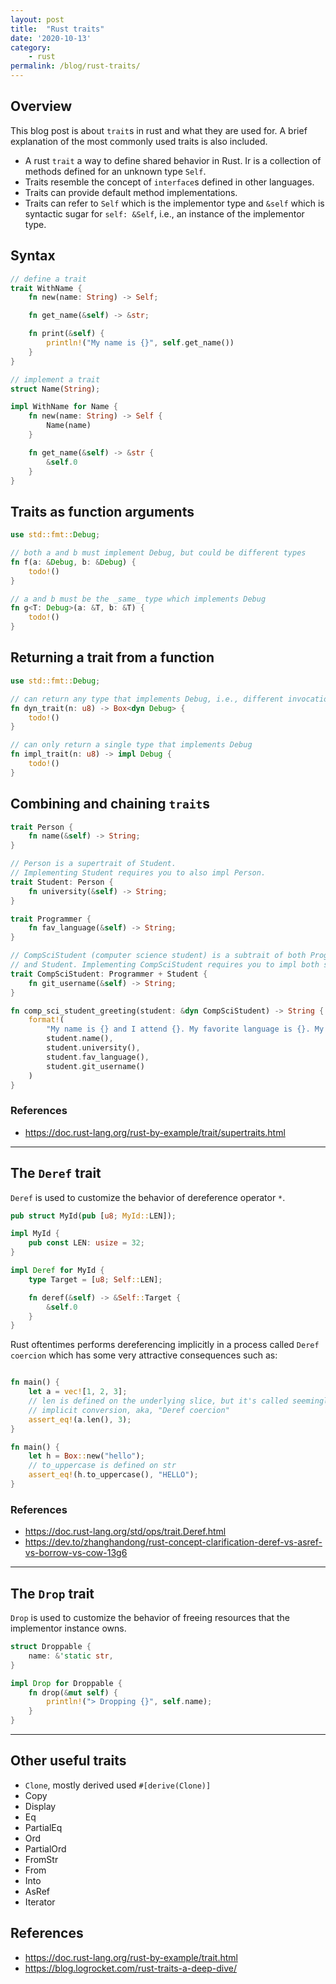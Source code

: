 ```yaml
---
layout: post
title:  "Rust traits"
date: '2020-10-13'
category:
    - rust
permalink: /blog/rust-traits/
---
```


## Overview

This blog post is about `trait`s in rust and what they are used for. A brief explanation of the
most commonly used traits is also included.

- A rust `trait` a way to define shared behavior in Rust. Ir is a collection of methods defined for an unknown
  type `Self`.
- Traits resemble the concept of `interface`s defined in other languages.
- Traits can provide default method implementations.
- Traits can refer to `Self` which is the implementor type and `&self` which is syntactic sugar for `self: &Self`, i.e.,
  an instance of the implementor type.

## Syntax

```rust
// define a trait
trait WithName {
    fn new(name: String) -> Self;

    fn get_name(&self) -> &str;

    fn print(&self) {
        println!("My name is {}", self.get_name())
    }
}

// implement a trait
struct Name(String);

impl WithName for Name {
    fn new(name: String) -> Self {
        Name(name)
    }

    fn get_name(&self) -> &str {
        &self.0
    }
}
```

## Traits as function arguments

```rust
use std::fmt::Debug;

// both a and b must implement Debug, but could be different types
fn f(a: &Debug, b: &Debug) {
    todo!()
}

// a and b must be the _same_ type which implements Debug
fn g<T: Debug>(a: &T, b: &T) {
    todo!()
}
```

## Returning a trait from a function

```rust
use std::fmt::Debug;

// can return any type that implements Debug, i.e., different invocations of this fn can return different types
fn dyn_trait(n: u8) -> Box<dyn Debug> {
    todo!()
}

// can only return a single type that implements Debug
fn impl_trait(n: u8) -> impl Debug {
    todo!()
}
```

## Combining and chaining `trait`s

```rust
trait Person {
    fn name(&self) -> String;
}

// Person is a supertrait of Student.
// Implementing Student requires you to also impl Person.
trait Student: Person {
    fn university(&self) -> String;
}

trait Programmer {
    fn fav_language(&self) -> String;
}

// CompSciStudent (computer science student) is a subtrait of both Programmer 
// and Student. Implementing CompSciStudent requires you to impl both supertraits.
trait CompSciStudent: Programmer + Student {
    fn git_username(&self) -> String;
}

fn comp_sci_student_greeting(student: &dyn CompSciStudent) -> String {
    format!(
        "My name is {} and I attend {}. My favorite language is {}. My Git username is {}",
        student.name(),
        student.university(),
        student.fav_language(),
        student.git_username()
    )
}
```

### References

- https://doc.rust-lang.org/rust-by-example/trait/supertraits.html

---

## The `Deref` trait

`Deref` is used to customize the behavior of dereference operator `*`.

```rust
pub struct MyId(pub [u8; MyId::LEN]);

impl MyId {
    pub const LEN: usize = 32;
}

impl Deref for MyId {
    type Target = [u8; Self::LEN];

    fn deref(&self) -> &Self::Target {
        &self.0
    }
}
```

Rust oftentimes performs dereferencing implicitly in a process called `Deref coercion` which
has some very attractive consequences such as:

```rust

fn main() {
    let a = vec![1, 2, 3];
    // len is defined on the underlying slice, but it's called seemingly "directly" on vec due to
    // implicit conversion, aka, "Deref coercion"
    assert_eq!(a.len(), 3);
}
```


```rust
fn main() {
    let h = Box::new("hello");
    // to_uppercase is defined on str
    assert_eq!(h.to_uppercase(), "HELLO");
}
```

### References

- https://doc.rust-lang.org/std/ops/trait.Deref.html
- https://dev.to/zhanghandong/rust-concept-clarification-deref-vs-asref-vs-borrow-vs-cow-13g6


---

## The `Drop` trait

`Drop` is used to customize the behavior of freeing resources that the implementor instance owns.

```rust
struct Droppable {
    name: &'static str,
}

impl Drop for Droppable {
    fn drop(&mut self) {
        println!("> Dropping {}", self.name);
    }
}
```

---

## Other useful traits

- `Clone`, mostly derived used `#[derive(Clone)]`
- Copy
- Display
- Eq
- PartialEq
- Ord
- PartialOrd
- FromStr
- From
- Into
- AsRef
- Iterator


## References

- https://doc.rust-lang.org/rust-by-example/trait.html
- https://blog.logrocket.com/rust-traits-a-deep-dive/
